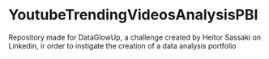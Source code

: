 # YoutubeTrendingVideosAnalysisPBI
Repository made for DataGlowUp, a challenge created by Heitor Sassaki on Linkedin, ir order to instigate the creation of a data analysis portfolio
